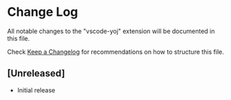 # Change Log

All notable changes to the "vscode-yoj" extension will be documented in this file.

Check [Keep a Changelog](http://keepachangelog.com/) for recommendations on how to structure this file.

## [Unreleased]

- Initial release